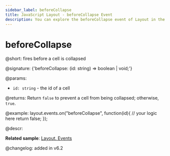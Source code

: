 ```yaml
---
sidebar_label: beforeCollapse
title: JavaScript Layout - beforeCollapse Event 
description: You can explore the beforeCollapse event of Layout in the documentation of the DHTMLX JavaScript UI library. Browse developer guides and API reference, try out code examples and live demos, and download a free 30-day evaluation version of DHTMLX Suite.
---
```


# beforeCollapse

@short: fires before a cell is collapsed

@signature: {'beforeCollapse: (id: string) => boolean | void;'}

@params:
- `id: string` - the id of a cell

@returns:
Return `false` to prevent a cell from being collapsed; otherwise, `true`.

@example:
layout.events.on("beforeCollapse", function(id){
    // your logic here
    return false;
});

@descr:

**Related sample**: [Layout. Events](https://snippet.dhtmlx.com/fyxw0map)

@changelog:
added in v6.2

